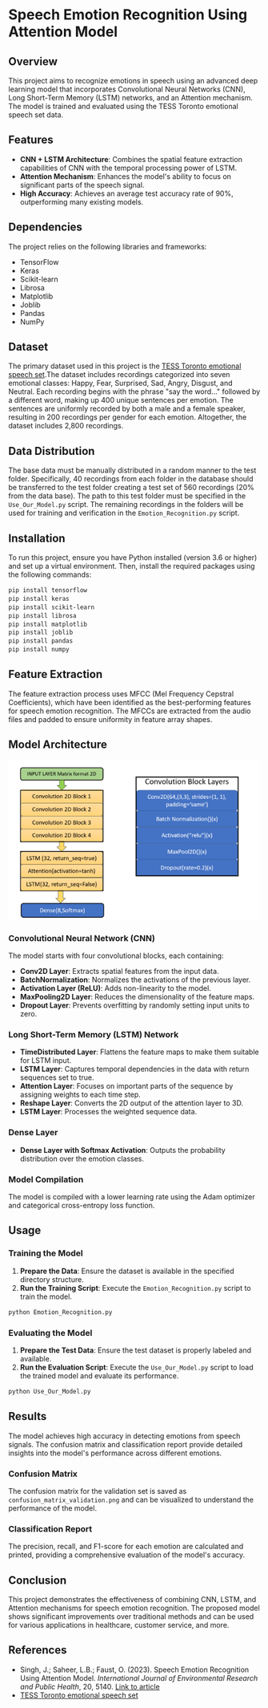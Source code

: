 # Speech Emotion Recognition Using Attention Model

## Overview

This project aims to recognize emotions in speech using an advanced deep learning model that incorporates Convolutional Neural Networks (CNN), Long Short-Term Memory (LSTM) networks, and an Attention mechanism. The model is trained and evaluated using the TESS Toronto emotional speech set data.

## Features

- **CNN + LSTM Architecture**: Combines the spatial feature extraction capabilities of CNN with the temporal processing power of LSTM.
- **Attention Mechanism**: Enhances the model's ability to focus on significant parts of the speech signal.
- **High Accuracy**: Achieves an average test accuracy rate of 90%, outperforming many existing models.

## Dependencies

The project relies on the following libraries and frameworks:

- TensorFlow
- Keras
- Scikit-learn
- Librosa
- Matplotlib
- Joblib
- Pandas
- NumPy

## Dataset

The primary dataset used in this project is the [TESS Toronto emotional speech set](https://www.kaggle.com/datasets/ejlok1/toronto-emotional-speech-set-tess).The dataset includes recordings categorized into seven emotional classes: Happy, Fear, Surprised, Sad, Angry, Disgust, and Neutral. Each recording begins with the phrase "say the word..." followed by a different word, making up 400 unique sentences per emotion. The sentences are uniformly recorded by both a male and a female speaker, resulting in 200 recordings per gender for each emotion. Altogether, the dataset includes 2,800 recordings.

## Data Distribution

The base data must be manually distributed in a random manner to the test folder. Specifically, 40 recordings from each folder in the database should be transferred to the test folder creating a test set of 560 recordings (20% from the data base). The path to this test folder must be specified in the `Use_Our_Model.py` script. The remaining recordings in the folders will be used for training and verification in the `Emotion_Recognition.py` script.

## Installation

To run this project, ensure you have Python installed (version 3.6 or higher) and set up a virtual environment. Then, install the required packages using the following commands:

```bash
pip install tensorflow
pip install keras
pip install scikit-learn
pip install librosa
pip install matplotlib
pip install joblib
pip install pandas
pip install numpy
```

## Feature Extraction

The feature extraction process uses MFCC (Mel Frequency Cepstral Coefficients), which have been identified as the best-performing features for speech emotion recognition. The MFCCs are extracted from the audio files and padded to ensure uniformity in feature array shapes.

## Model Architecture

![layer structure](https://github.com/Edeni96/Voice_emotion_recognition/blob/main/layer%20structure.png)




### Convolutional Neural Network (CNN)

The model starts with four convolutional blocks, each containing:
- **Conv2D Layer**: Extracts spatial features from the input data.
- **BatchNormalization**: Normalizes the activations of the previous layer.
- **Activation Layer (ReLU)**: Adds non-linearity to the model.
- **MaxPooling2D Layer**: Reduces the dimensionality of the feature maps.
- **Dropout Layer**: Prevents overfitting by randomly setting input units to zero.

### Long Short-Term Memory (LSTM) Network

- **TimeDistributed Layer**: Flattens the feature maps to make them suitable for LSTM input.
- **LSTM Layer**: Captures temporal dependencies in the data with return sequences set to true.
- **Attention Layer**: Focuses on important parts of the sequence by assigning weights to each time step.
- **Reshape Layer**: Converts the 2D output of the attention layer to 3D.
- **LSTM Layer**: Processes the weighted sequence data.

### Dense Layer

- **Dense Layer with Softmax Activation**: Outputs the probability distribution over the emotion classes.

### Model Compilation

The model is compiled with a lower learning rate using the Adam optimizer and categorical cross-entropy loss function.

## Usage

### Training the Model

1. **Prepare the Data**: Ensure the dataset is available in the specified directory structure.
2. **Run the Training Script**: Execute the `Emotion_Recognition.py` script to train the model.

```bash
python Emotion_Recognition.py
```

### Evaluating the Model

1. **Prepare the Test Data**: Ensure the test dataset is properly labeled and available.
2. **Run the Evaluation Script**: Execute the `Use_Our_Model.py` script to load the trained model and evaluate its performance.

```bash
python Use_Our_Model.py
```

## Results

The model achieves high accuracy in detecting emotions from speech signals. The confusion matrix and classification report provide detailed insights into the model's performance across different emotions.

### Confusion Matrix

The confusion matrix for the validation set is saved as `confusion_matrix_validation.png` and can be visualized to understand the performance of the model.

### Classification Report

The precision, recall, and F1-score for each emotion are calculated and printed, providing a comprehensive evaluation of the model's accuracy.

## Conclusion

This project demonstrates the effectiveness of combining CNN, LSTM, and Attention mechanisms for speech emotion recognition. The proposed model shows significant improvements over traditional methods and can be used for various applications in healthcare, customer service, and more.

## References

- Singh, J.; Saheer, L.B.; Faust, O. (2023). Speech Emotion Recognition Using Attention Model. *International Journal of Environmental Research and Public Health*, 20, 5140. [Link to article](https://doi.org/10.3390/ijerph20065140)
- [TESS Toronto emotional speech set](https://www.kaggle.com/datasets/ejlok1/toronto-emotional-speech-set-tess)
